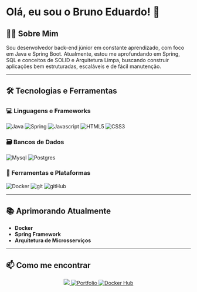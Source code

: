 # Olá, eu sou o Bruno Eduardo! 👋

## 👨‍💻 Sobre Mim

Sou desenvolvedor back-end júnior em constante aprendizado, com foco em Java e Spring Boot. Atualmente, estou me aprofundando em Spring, SQL e conceitos de  SOLID e Arquitetura Limpa, buscando construir aplicações bem estruturadas, escaláveis e de fácil manutenção.


---

## 🛠️ Tecnologias e Ferramentas

### 💻 Linguagens e Frameworks
<div style="display: inline_block">
  <img align="center" alt="Java" src="https://img.shields.io/badge/java-%23ED8B00.svg?style=for-the-badge&logo=openjdk&logoColor=white">
  <img align="center" alt="Spring" src="https://img.shields.io/badge/spring-%236DB33F.svg?style=for-the-badge&logo=spring&logoColor=white">
  <img align="center" alt="Javascript" src="https://img.shields.io/badge/JavaScript-F7DF1E?style=for-the-badge&logo=javascript&logoColor=black">
  <img align="center" alt="HTML5" src="https://img.shields.io/badge/HTML5-E34F26?style=for-the-badge&logo=html5&logoColor=white">
  <img align="center" alt="CSS3" src="https://img.shields.io/badge/CSS3-1572B6?style=for-the-badge&logo=css3&logoColor=white">
</div>

### 🗃️ Bancos de Dados
<div style="display: inline_block">
  <img align="center" alt="Mysql" src="https://img.shields.io/badge/MySQL-005C84?style=for-the-badge&logo=mysql&logoColor=white">
  <img align="center" alt="Postgres" src="https://img.shields.io/badge/PostgreSQL-316192?style=for-the-badge&logo=postgresql&logoColor=white">
</div>

### 🚀 Ferramentas e Plataformas
<div style="display: inline_block">
  <img align="center" alt="Docker" src="https://img.shields.io/badge/docker-%230db7ed.svg?style=for-the-badge&logo=docker&logoColor=white">
  <img align="center" alt="git" src="https://img.shields.io/badge/git-%23F05033.svg?style=for-the-badge&logo=git&logoColor=white">
  <img align="center" alt="gitHub" src="https://img.shields.io/badge/github-%23121011.svg?style=for-the-badge&logo=github&logoColor=white">
</div>

---

## 📚 Aprimorando Atualmente

- **Docker**
- **Spring Framework** 
- **Arquitetura de Microsserviços**

---

## 📫 Como me encontrar

<div align="center">
  <a href="https://www.linkedin.com/in/bruno-eduardo-53a0ba220/" target="_blank">
    <img src="https://img.shields.io/badge/LinkedIn-0077B5?style=for-the-badge&logo=linkedin&logoColor=white"/>
  </a> 
  <a href="https://bruno-portfolio-beta.netlify.app/" target="_blank">
    <img src="https://img.shields.io/badge/Portfólio-FF7139?style=for-the-badge&logo=Firefox-Browser&logoColor=white" alt="Portfolio"/>
  </a>
  <a href="https://hub.docker.com/u/brunoedubems" target="_blank">
    <img src="https://img.shields.io/badge/Docker Hub-2496ED?style=for-the-badge&logo=docker&logoColor=white" alt="Docker Hub"/>
  </a>
</div>
